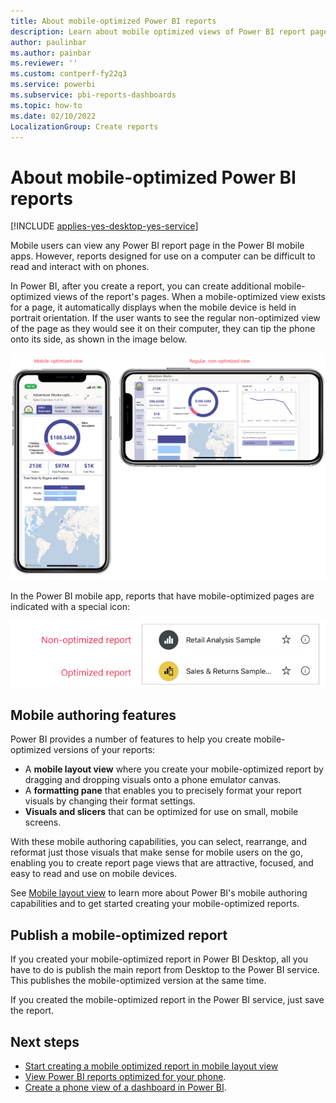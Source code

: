 ```yaml
---
title: About mobile-optimized Power BI reports
description: Learn about mobile optimized views of Power BI report pages.
author: paulinbar
ms.author: painbar
ms.reviewer: ''
ms.custom: contperf-fy22q3
ms.service: powerbi
ms.subservice: pbi-reports-dashboards
ms.topic: how-to
ms.date: 02/10/2022
LocalizationGroup: Create reports
---
```

# About mobile-optimized Power BI reports

[!INCLUDE [applies-yes-desktop-yes-service](../includes/applies-yes-desktop-yes-service.md)]

Mobile users can view any Power BI report page in the Power BI mobile apps. However, reports designed for use on a computer can be difficult to read and interact with on phones.

In Power BI, after you create a report, you can create additional mobile-optimized views of the report's pages. When a mobile-optimized view exists for a page, it automatically displays when the mobile device is held in portrait orientation. If the user wants to see the regular non-optimized view of the page as they would see it on their computer, they can tip the phone onto its side, as shown in the image below.

![Screenshot showing how mobile-optimized report pages display on a phone in portrait and landscape orientation.](media/power-bi-create-mobile-optimized-report-about/power-bi-mobile-optimized-report-portrait-landscape.png)

In the Power BI mobile app, reports that have mobile-optimized pages are indicated with a special icon:

![Screenshot showing optimized report icon in the Power BI mobile apps.](media/power-bi-create-mobile-optimized-report-about/power-bi-mobile-optimized-report-optimized-icon.png)

## Mobile authoring features

Power BI provides a number of features to help you create mobile-optimized versions of your reports:
* A **mobile layout view** where you create your mobile-optimized report by dragging and dropping visuals onto a phone emulator canvas.
* A **formatting pane** that enables you to precisely format your report visuals by changing their format settings.
* **Visuals and slicers** that can be optimized for use on small, mobile screens.

With these mobile authoring capabilities, you can select, rearrange, and reformat just those visuals that make sense for mobile users on the go, enabling you to create report page views that are attractive, focused, and easy to read and use on mobile devices.

See [Mobile layout view](power-bi-create-mobile-optimized-report-mobile-layout-view.md) to learn more about Power BI's mobile authoring capabilities and to get started creating your mobile-optimized reports.

## Publish a mobile-optimized report

If you created your mobile-optimized report in Power BI Desktop, all you have to do is publish the main report from Desktop to the Power BI service. This publishes the mobile-optimized version at the same time.

If you created the mobile-optimized report in the Power BI service, just save the report.

## Next steps
* [Start creating a mobile optimized report in mobile layout view](power-bi-create-mobile-optimized-report-mobile-layout-view.md)
* [View Power BI reports optimized for your phone](../consumer/mobile/mobile-apps-view-phone-report.md).
* [Create a phone view of a dashboard in Power BI](service-create-dashboard-mobile-phone-view.md).